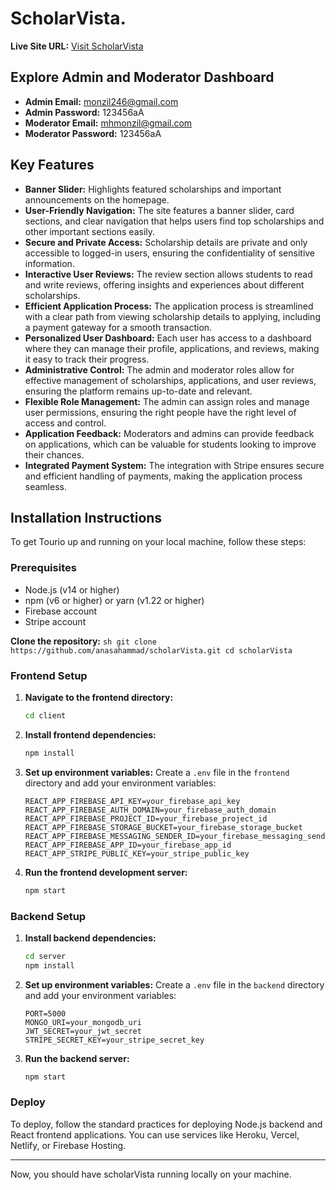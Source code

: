 # ScholarVista.

**Live Site URL:** [Visit ScholarVista](https://my-project-2f30d.web.app/)

## Explore Admin and Moderator Dashboard

- **Admin Email:** monzil246@gmail.com
- **Admin Password:** 123456aA
- **Moderator Email:** mhmonzil@gmail.com
- **Moderator Password:** 123456aA



## Key Features

- **Banner Slider:** Highlights featured scholarships and important announcements on the homepage.
- **User-Friendly Navigation:**  The site features a banner slider, card sections, and clear navigation that helps users find top scholarships and other important sections easily.
- **Secure and Private Access:** Scholarship details are private and only accessible to logged-in users, ensuring the confidentiality of sensitive information.
- **Interactive User Reviews:** The review section allows students to read and write reviews, offering insights and experiences about different scholarships.
- **Efficient Application Process:** The application process is streamlined with a clear path from viewing scholarship details to applying, including a payment gateway for a smooth transaction.
- **Personalized User Dashboard:** Each user has access to a dashboard where they can manage their profile, applications, and reviews, making it easy to track their progress.
- **Administrative Control:** The admin and moderator roles allow for effective management of scholarships, applications, and user reviews, ensuring the platform remains up-to-date and relevant.
- **Flexible Role Management:** The admin can assign roles and manage user permissions, ensuring the right people have the right level of access and control.
- **Application Feedback:** Moderators and admins can provide feedback on applications, which can be valuable for students looking to improve their chances.
- **Integrated Payment System:** The integration with Stripe ensures secure and efficient handling of payments, making the application process seamless.


## Installation Instructions

To get Tourio up and running on your local machine, follow these steps:

### Prerequisites
- Node.js (v14 or higher)
- npm (v6 or higher) or yarn (v1.22 or higher)
- Firebase account
- Stripe account


**Clone the repository:**
    ```sh
    git clone https://github.com/anasahammad/scholarVista.git
    cd scholarVista
    ```

### Frontend Setup

1. **Navigate to the frontend directory:**
    ```sh
    cd client
    ```

2. **Install frontend dependencies:**
    ```sh
    npm install
    ```

3. **Set up environment variables:**
    Create a `.env` file in the `frontend` directory and add your environment variables:
    ```env
    REACT_APP_FIREBASE_API_KEY=your_firebase_api_key
    REACT_APP_FIREBASE_AUTH_DOMAIN=your_firebase_auth_domain
    REACT_APP_FIREBASE_PROJECT_ID=your_firebase_project_id
    REACT_APP_FIREBASE_STORAGE_BUCKET=your_firebase_storage_bucket
    REACT_APP_FIREBASE_MESSAGING_SENDER_ID=your_firebase_messaging_sender_id
    REACT_APP_FIREBASE_APP_ID=your_firebase_app_id
    REACT_APP_STRIPE_PUBLIC_KEY=your_stripe_public_key
    ```

4. **Run the frontend development server:**
    ```sh
    npm start
    ```

### Backend Setup

1. **Install backend dependencies:**
    ```sh
    cd server
    npm install
    ```

2. **Set up environment variables:**
    Create a `.env` file in the `backend` directory and add your environment variables:
    ```env
    PORT=5000
    MONGO_URI=your_mongodb_uri
    JWT_SECRET=your_jwt_secret
    STRIPE_SECRET_KEY=your_stripe_secret_key
    ```

3. **Run the backend server:**
    ```sh
    npm start
    ```


### Deploy

To deploy, follow the standard practices for deploying Node.js backend and React frontend applications. You can use services like Heroku, Vercel, Netlify, or Firebase Hosting.

---

Now, you should have scholarVista running locally on your machine.

